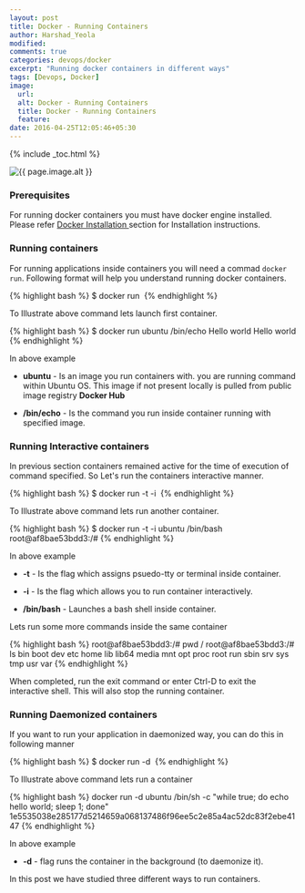 ```yaml
---
layout: post
title: Docker - Running Containers
author: Harshad_Yeola
modified:
comments: true
categories: devops/docker
excerpt: "Running docker containers in different ways"
tags: [Devops, Docker]
image:
  url:
  alt: Docker - Running Containers
  title: Docker - Running Containers
  feature:
date: 2016-04-25T12:05:46+05:30
---
```



{% include _toc.html %}

<img src="{{ page.image.url }}" alt="{{ page.image.alt }}" title="{{ page.image.title }}">

### Prerequisites
For running docker containers you must have docker engine installed. Please refer <a href="/devops/docker/docker-installation/"> Docker Installation </a> section for Installation instructions.

### Running containers
For running applications inside containers you will need a commad `docker run`. Following format will help you understand running docker containers.

{% highlight bash %}
$ docker run <image> <command>
{% endhighlight %}

To Illustrate above command lets launch first container.

{% highlight bash %}
$ docker run ubuntu /bin/echo Hello world
Hello world
{% endhighlight %}

In above example


- **ubuntu** - Is an image you run containers with. you are running command within Ubuntu OS. This image if not present locally is pulled from public image registry **Docker Hub**

- **/bin/echo** - Is the command you run inside container running with specified image.

### Running Interactive containers

In previous section containers remained active for the time of execution of command specified. So Let's run the containers interactive manner.

{% highlight bash %}
$ docker run -t -i <image> <command>
{% endhighlight %}

To Illustrate above command lets run another container.

{% highlight bash %}
$ docker run -t -i ubuntu /bin/bash
root@af8bae53bdd3:/#
{% endhighlight %}

In above example


- **-t** - Is the flag which assigns psuedo-tty or terminal inside container.

- **-i** - Is the flag which allows you to run container interactively.

- **/bin/bash** - Launches a bash shell inside container.

Lets run some more commands inside the same container

{% highlight bash %}
root@af8bae53bdd3:/# pwd
/
root@af8bae53bdd3:/# ls
bin boot dev etc home lib lib64 media mnt opt proc root run sbin srv sys tmp usr var
{% endhighlight %}

When completed, run the exit command or enter Ctrl-D to exit the interactive shell. This will also stop the running container.

### Running Daemonized containers
If you want to run your application in daemonized way, you can do this in following manner

{% highlight bash %}
$ docker run -d <image> <command>
{% endhighlight %}

To Illustrate above command lets run a container

{% highlight bash %}
docker run -d ubuntu /bin/sh -c "while true; do echo hello world; sleep 1; done"
1e5535038e285177d5214659a068137486f96ee5c2e85a4ac52dc83f2ebe4147
{% endhighlight %}

In above example


- **-d** - flag runs the container in the background (to daemonize it).

In this post we have studied three different ways to run containers.
